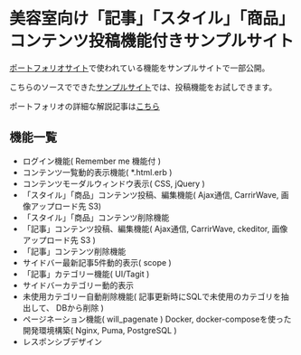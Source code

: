# 美容室向け「記事」「スタイル」「商品」コンテンツ投稿機能付きサンプルサイト

[ポートフォリオサイト](https://salon-ratio.com)で使われている機能をサンプルサイトで一部公開。

こちらのソースでできた[サンプルサイト](https://postsampleapp.herokuapp.com/)では、投稿機能をお試しできます。

ポートフォリオの詳細な解説記事は[こちら](https://ryo10leo.hatenablog.com/entry/2020/02/02/204150)

## 機能一覧
- ログイン機能( Remember me 機能付 )
- コンテンツ一覧動的表示機能( *.html.erb )
- コンテンツモーダルウィンドウ表示( CSS, jQuery )
- 「スタイル」「商品」コンテンツ投稿、編集機能( Ajax通信, CarrirWave, 画像アップロード先 S3)
- 「スタイル」「商品」コンテンツ削除機能
- 「記事」コンテンツ投稿、編集機能( Ajax通信, CarrirWave, ckeditor, 画像アップロード先 S3 )
- 「記事」コンテンツ削除機能
- サイドバー最新記事5件動的表示( scope )
- 「記事」カテゴリー機能( UI/Tagit )
- サイドバーカテゴリー動的表示
- 未使用カテゴリー自動削除機能( 記事更新時にSQLで未使用のカテゴリを抽出して、 DBから削除 )
- ページネーション機能( will_pagenate )
 Docker, docker-composeを使った開発環境構築( Nginx, Puma, PostgreSQL )
- レスポンシブデザイン
